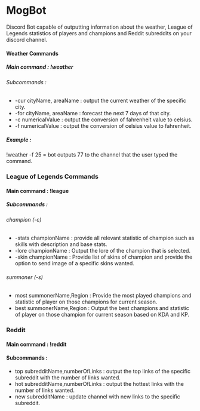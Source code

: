 # MogBot
Discord Bot capable of outputting information about the weather, League of Legends statistics of players and champions and Reddit subreddits on your discord channel.

#### Weather Commands
##### Main command : !weather
###### Subcommands : 
- -cur cityName, areaName : output the current weather of the specific city.
- -for cityName, areaName : forecast the next 7 days of that city.
- -c numericalValue : output the conversion of fahrenheit value to celsius.
- -f numericalValue : output the conversion of celsius value to fahrenheit.

##### Example : 
!weather -f 25 = bot outputs 77 to the channel that the user typed the command. 

### League of Legends Commands 
#### Main command : !league
##### Subcommands :
###### champion (-c)
- -stats championName : provide all relevant statistic of champion such as skills with description and base stats.
- -lore championName : Output the lore of the champion that is selected.
- -skin championName : Provide list of skins of champion and provide the option to send image of a specific skins wanted.

###### summoner (-s)
- most summonerName,Region : Provide the most played champions and statistic of player on those champions for current season.
- best summonerName,Region : Output the best champions and statistic of player on those champion for current season based on KDA and KP.

### Reddit
#### Main command : !reddit
#### Subcommands : 
- top subredditName,numberOfLinks : output the top links of the specific subreddit with the number of links wanted.
- hot subredditName,numberOfLinks : output the hottest links with the number of links wanted.
- new subredditName : update channel with new links to the specific subreddit.

